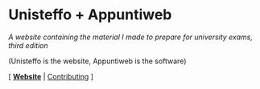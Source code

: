 # Unisteffo + Appuntiweb

_A website containing the material I made to prepare for university exams, third edition_

(Unisteffo is the website, Appuntiweb is the software)

\[ [**Website**](https://uni.steffo.eu/) | [Contributing](CONTRIBUTING.md) \]